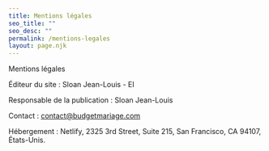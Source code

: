 ```yaml
---
title: Mentions légales
seo_title: ""
seo_desc: ""
permalink: /mentions-legales
layout: page.njk
---
```

Mentions légales

Éditeur du site : Sloan Jean-Louis - EI

Responsable de la publication : Sloan Jean-Louis

Contact : contact@budgetmariage.com

Hébergement : Netlify, 2325 3rd Street, Suite 215, San Francisco, CA 94107, États-Unis.
